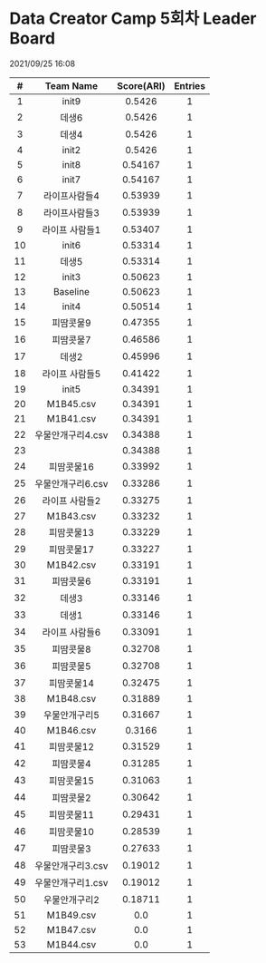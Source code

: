 # Data Creator Camp 5회차 Leader Board
2021/09/25 16:08

|#|Team Name|Score(ARI)|Entries|  
|:---:|:---:|:---:|:---:|  
|1|init9|0.5426|1|  
|2|데생6|0.5426|1|  
|3|데생4|0.5426|1|  
|4|init2|0.5426|1|  
|5|init8|0.54167|1|  
|6|init7|0.54167|1|  
|7|라이프사람들4|0.53939|1|  
|8|라이프사람들3|0.53939|1|  
|9|라이프 사람들1|0.53407|1|  
|10|init6|0.53314|1|  
|11|데생5|0.53314|1|  
|12|init3|0.50623|1|  
|13|Baseline|0.50623|1|  
|14|init4|0.50514|1|  
|15|피땀콧물9|0.47355|1|  
|16|피땀콧물7|0.46586|1|  
|17|데생2|0.45996|1|  
|18|라이프 사람들5|0.41422|1|  
|19|init5|0.34391|1|  
|20|M1B45.csv|0.34391|1|  
|21|M1B41.csv|0.34391|1|  
|22|우물안개구리4.csv|0.34388|1|  
|23||0.34388|1|  
|24|피땀콧물16|0.33992|1|  
|25|우물안개구리6.csv|0.33286|1|  
|26|라이프 사람들2|0.33275|1|  
|27|M1B43.csv|0.33232|1|  
|28|피땀콧물13|0.33229|1|  
|29|피땀콧물17|0.33227|1|  
|30|M1B42.csv|0.33191|1|  
|31|피땀콧물6|0.33191|1|  
|32|데생3|0.33146|1|  
|33|데생1|0.33146|1|  
|34|라이프 사람들6|0.33091|1|  
|35|피땀콧물8|0.32708|1|  
|36|피땀콧물5|0.32708|1|  
|37|피땀콧물14|0.32475|1|  
|38|M1B48.csv|0.31889|1|  
|39|우물안개구리5|0.31667|1|  
|40|M1B46.csv|0.3166|1|  
|41|피땀콧물12|0.31529|1|  
|42|피땀콧물4|0.31285|1|  
|43|피땀콧물15|0.31063|1|  
|44|피땀콧물2|0.30642|1|  
|45|피땀콧물11|0.29431|1|  
|46|피땀콧물10|0.28539|1|  
|47|피땀콧물3|0.27633|1|  
|48|우물안개구리3.csv|0.19012|1|  
|49|우물안개구리1.csv|0.19012|1|  
|50|우물안개구리2|0.18711|1|  
|51|M1B49.csv|0.0|1|  
|52|M1B47.csv|0.0|1|  
|53|M1B44.csv|0.0|1|  
